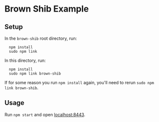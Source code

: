 # Brown Shib Example

## Setup

In the `brown-shib` root directory, run:

```
  npm install
  sudo npm link
```

In this directory, run:

```
  npm install
  sudo npm link brown-shib
```

If for some reason you run `npm install` again, you'll need to rerun `sudo npm link brown-shib`.

## Usage

Run `npm start` and open [localhost:8443](https://localhost:8443/).
